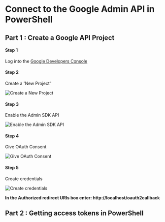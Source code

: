 # Connect to the Google Admin API in PowerShell

## Part 1 : Create a Google API Project

#### Step 1

Log into the [Google Developers Console](https://console.developers.google.com/)

#### Step 2 

Create a 'New Project' 

![Create a New Project](https://github.com/scottd3v/PlayGround/blob/master/Google%20Admin%20SDK%20Discovery/Help/Gifs/GAPI_NewProject.gif)

#### Step 3

Enable the Admin SDK API

![Enable the Admin SDK API](https://github.com/scottd3v/PlayGround/blob/master/Google%20Admin%20SDK%20Discovery/Help/Gifs/GAPI_AdminSDK.gif)

#### Step 4

Give OAuth Consent 

![Give OAuth Consent](https://github.com/scottd3v/PlayGround/blob/master/Google%20Admin%20SDK%20Discovery/Help/Gifs/GAPI_OAuthConsent.gif)

#### Step 5 

Create credentials

![Create credentials](https://github.com/scottd3v/PlayGround/blob/master/Google%20Admin%20SDK%20Discovery/Help/Gifs/GAPI_CreateCredentials.gif)

**In the Authorized redirect URIs box enter:  http://localhost/oauth2callback**



## Part 2 : Getting access tokens in PowerShell 
